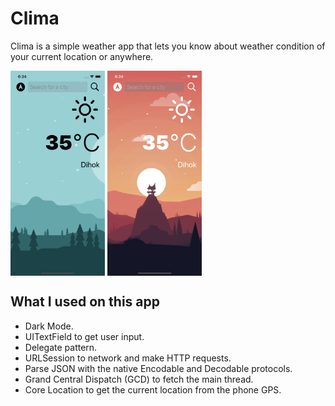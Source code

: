 #  Clima

Clima is a simple weather app that lets you know about weather condition of your current location or anywhere.

<img src="Documentation/1.png" align="center" width="30%"></img>
<img src="Documentation/2.png" align="center" width="30%"></img>

## What I used on this app

* Dark Mode.
* UITextField to get user input. 
* Delegate pattern.
* URLSession to network and make HTTP requests.
* Parse JSON with the native Encodable and Decodable protocols. 
* Grand Central Dispatch (GCD) to fetch the main thread.
* Core Location to get the current location from the phone GPS. 
